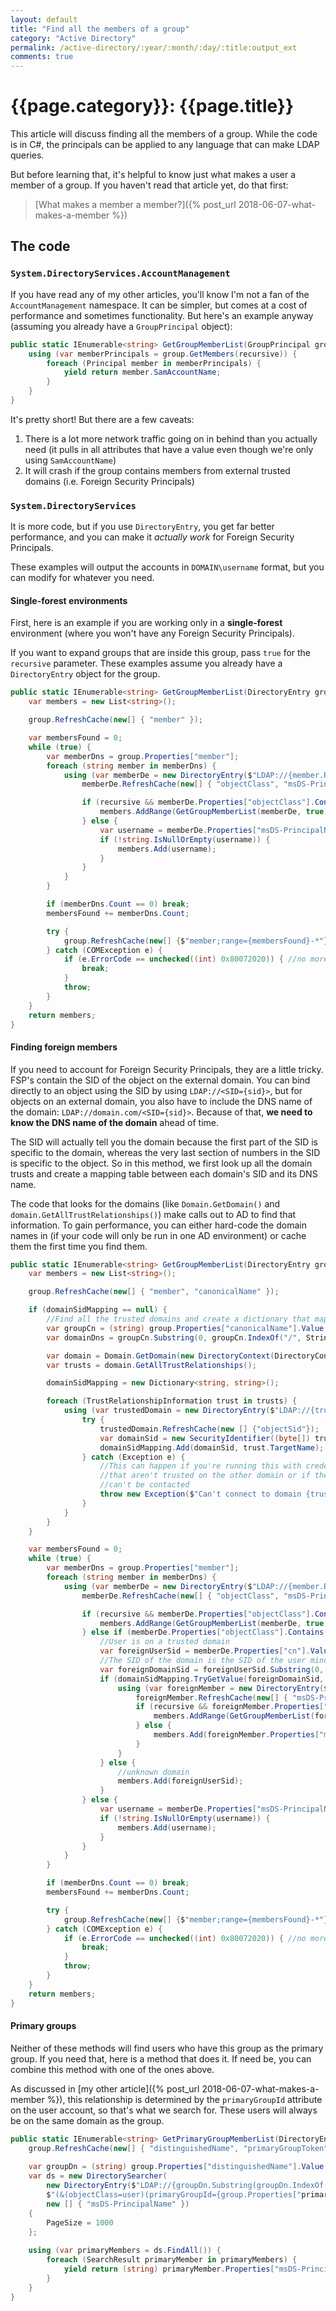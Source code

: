 ```yaml
---
layout: default
title: "Find all the members of a group"
category: "Active Directory"
permalink: /active-directory/:year/:month/:day/:title:output_ext
comments: true
---
```


# {{page.category}}: {{page.title}}

This article will discuss finding all the members of a group. While the code is in C#, the principals can be applied to any language that can make LDAP queries.

But before learning that, it's helpful to know just what makes a user a member of a group. If you haven't read that article yet, do that first:

> [What makes a member a member?]({% post_url 2018-06-07-what-makes-a-member %})

## The code

### `System.DirectoryServices.AccountManagement`

If you have read any of my other articles, you'll know I'm not a fan of the `AccountManagement` namespace. It can be simpler, but comes at a cost of performance and sometimes functionality. But here's an example anyway (assuming you already have a `GroupPrincipal` object):

```c#
public static IEnumerable<string> GetGroupMemberList(GroupPrincipal group, bool recursive = false) {
    using (var memberPrincipals = group.GetMembers(recursive)) {
        foreach (Principal member in memberPrincipals) {
            yield return member.SamAccountName;
        }
    }
}
```

It's pretty short! But there are a few caveats:

1. There is a lot more network traffic going on in behind than you actually need (it pulls in all attributes that have a value even though we're only using `SamAccountName`)
2. It will crash if the group contains members from external trusted domains (i.e. Foreign Security Principals)

### `System.DirectoryServices`

It is more code, but if you use `DirectoryEntry`, you get far better performance, and you can make it *actually work* for Foreign Security Principals.

These examples will output the accounts in `DOMAIN\username` format, but you can modify for whatever you need.

#### Single-forest environments

First, here is an example if you are working only in a **single-forest** environment (where you won't have any Foreign Security Principals).

If you want to expand groups that are inside this group, pass `true` for the `recursive` parameter. These examples assume you already have a `DirectoryEntry` object for the group.

```c#
public static IEnumerable<string> GetGroupMemberList(DirectoryEntry group, bool recursive = false) {
    var members = new List<string>();

    group.RefreshCache(new[] { "member" });

    var membersFound = 0;
    while (true) {
        var memberDns = group.Properties["member"];
        foreach (string member in memberDns) {
            using (var memberDe = new DirectoryEntry($"LDAP://{member.Replace("/", "\\/")}")) {
                memberDe.RefreshCache(new[] { "objectClass", "msDS-PrincipalName", "cn" });

                if (recursive && memberDe.Properties["objectClass"].Contains("group")) {
                    members.AddRange(GetGroupMemberList(memberDe, true));
                } else {
                    var username = memberDe.Properties["msDS-PrincipalName"].Value.ToString();
                    if (!string.IsNullOrEmpty(username)) {
                        members.Add(username);
                    }
                }
            }
        }

        if (memberDns.Count == 0) break;
        membersFound += memberDns.Count;

        try {
            group.RefreshCache(new[] {$"member;range={membersFound}-*"});
        } catch (COMException e) {
            if (e.ErrorCode == unchecked((int) 0x80072020)) { //no more results
                break;
            }
            throw;
        }
    }
    return members;
}
```

#### Finding foreign members

If you need to account for Foreign Security Principals, they are a little tricky. FSP's contain the SID of the object on the external domain. You can bind directly to an object using the SID by using `LDAP://<SID={sid}>`, but for objects on an external domain, you also have to include the DNS name of the domain: `LDAP://domain.com/<SID={sid}>`. Because of that, **we need to know the DNS name of the domain** ahead of time.

The SID will actually tell you the domain because the first part of the SID is specific to the domain, whereas the very last section of numbers in the SID is specific to the object. So in this method, we first look up all the domain trusts and create a mapping table between each domain's SID and its DNS name.

The code that looks for the domains (like `Domain.GetDomain()` and `domain.GetAllTrustRelationships()`) make calls out to AD to find that information. To gain performance, you can either hard-code the domain names in (if your code will only be run in one AD environment) or cache them the first time you find them.

```c#
public static IEnumerable<string> GetGroupMemberList(DirectoryEntry group, bool recursive = false, Dictionary<string, string> domainSidMapping = null) {
    var members = new List<string>();

    group.RefreshCache(new[] { "member", "canonicalName" });

    if (domainSidMapping == null) {
        //Find all the trusted domains and create a dictionary that maps the domain's SID to its DNS name
        var groupCn = (string) group.Properties["canonicalName"].Value;
        var domainDns = groupCn.Substring(0, groupCn.IndexOf("/", StringComparison.Ordinal));

        var domain = Domain.GetDomain(new DirectoryContext(DirectoryContextType.Domain, domainDns));
        var trusts = domain.GetAllTrustRelationships();

        domainSidMapping = new Dictionary<string, string>();

        foreach (TrustRelationshipInformation trust in trusts) {
            using (var trustedDomain = new DirectoryEntry($"LDAP://{trust.TargetName}")) {
                try {
                    trustedDomain.RefreshCache(new [] {"objectSid"});
                    var domainSid = new SecurityIdentifier((byte[]) trustedDomain.Properties["objectSid"].Value, 0).ToString();
                    domainSidMapping.Add(domainSid, trust.TargetName);
                } catch (Exception e) {
                    //This can happen if you're running this with credentials
                    //that aren't trusted on the other domain or if the domain
                    //can't be contacted
                    throw new Exception($"Can't connect to domain {trust.TargetName}: {e.Message}", e);
                }
            }
        }
    }

    var membersFound = 0;
    while (true) {
        var memberDns = group.Properties["member"];
        foreach (string member in memberDns) {
            using (var memberDe = new DirectoryEntry($"LDAP://{member.Replace("/", "\\/")}")) {
                memberDe.RefreshCache(new[] { "objectClass", "msDS-PrincipalName", "cn" });

                if (recursive && memberDe.Properties["objectClass"].Contains("group")) {
                    members.AddRange(GetGroupMemberList(memberDe, true, domainSidMapping));
                } else if (memberDe.Properties["objectClass"].Contains("foreignSecurityPrincipal")) {
                    //User is on a trusted domain
                    var foreignUserSid = memberDe.Properties["cn"].Value.ToString();
                    //The SID of the domain is the SID of the user minus the last block of numbers
                    var foreignDomainSid = foreignUserSid.Substring(0, foreignUserSid.LastIndexOf("-"));
                    if (domainSidMapping.TryGetValue(foreignDomainSid, out var foreignDomainDns)) {
                        using (var foreignMember = new DirectoryEntry($"LDAP://{foreignDomainDns}/<SID={foreignUserSid}>")) {
                            foreignMember.RefreshCache(new[] { "msDS-PrincipalName", "objectClass" });
                            if (recursive && foreignMember.Properties["objectClass"].Contains("group")) {
                                members.AddRange(GetGroupMemberList(foreignMember, true, domainSidMapping));
                            } else {
                                members.Add(foreignMember.Properties["msDS-PrincipalName"].Value.ToString());
                            }
                        }
                    } else {
                        //unknown domain
                        members.Add(foreignUserSid);
                    }
                } else {
                    var username = memberDe.Properties["msDS-PrincipalName"].Value.ToString();
                    if (!string.IsNullOrEmpty(username)) {
                        members.Add(username);
                    }
                }
            }
        }

        if (memberDns.Count == 0) break;
        membersFound += memberDns.Count;

        try {
            group.RefreshCache(new[] {$"member;range={membersFound}-*"});
        } catch (COMException e) {
            if (e.ErrorCode == unchecked((int) 0x80072020)) { //no more results
                break;
            }
            throw;
        }
    }
    return members;
}
```

#### Primary groups

Neither of these methods will find users who have this group as the primary group. If you need that, here is a method that does it. If need be, you can combine this method with one of the ones above.

As discussed in [my other article]({% post_url 2018-06-07-what-makes-a-member %}), this relationship is determined by the `primaryGroupId` attribute on the user account, so that's what we search for. These users will always be on the same domain as the group.

```c#
public static IEnumerable<string> GetPrimaryGroupMemberList(DirectoryEntry group) {
    group.RefreshCache(new[] { "distinguishedName", "primaryGroupToken" });
    
    var groupDn = (string) group.Properties["distinguishedName"].Value;
    var ds = new DirectorySearcher(
        new DirectoryEntry($"LDAP://{groupDn.Substring(groupDn.IndexOf("DC=", StringComparison.Ordinal))}"),
        $"(&(objectClass=user)(primaryGroupId={group.Properties["primaryGroupToken"].Value}))",
        new [] { "msDS-PrincipalName" })
    {
        PageSize = 1000
    };
    
    using (var primaryMembers = ds.FindAll()) {
        foreach (SearchResult primaryMember in primaryMembers) {
            yield return (string) primaryMember.Properties["msDS-PrincipalName"][0];
        }
    }
}
```
